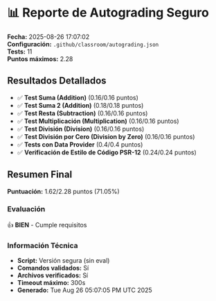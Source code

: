 # 📊 Reporte de Autograding Seguro

**Fecha:** 2025-08-26 17:07:02  
**Configuración:** `.github/classroom/autograding.json`  
**Tests:** 11  
**Puntos máximos:** 2.28  

## Resultados Detallados

- ✅ **Test Suma (Addition)** (0.16/0.16 puntos)
- ✅ **Test Suma 2 (Addition)** (0.18/0.18 puntos)
- ✅ **Test Resta (Subtraction)** (0.16/0.16 puntos)
- ✅ **Test Multiplicación (Multiplication)** (0.16/0.16 puntos)
- ✅ **Test División (Division)** (0.16/0.16 puntos)
- ✅ **Test División por Cero (Division by Zero)** (0.16/0.16 puntos)
- ✅ **Tests con Data Provider** (0.4/0.4 puntos)
- ✅ **Verificación de Estilo de Código PSR-12** (0.24/0.24 puntos)

## Resumen Final

**Puntuación:** 1.62/2.28 puntos (71.05%)

### Evaluación
👍 **BIEN** - Cumple requisitos

### Información Técnica
- **Script:** Versión segura (sin eval)
- **Comandos validados:** Sí
- **Archivos verificados:** Sí  
- **Timeout máximo:** 300s
- **Generado:** Tue Aug 26 05:07:05 PM UTC 2025

